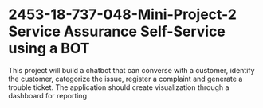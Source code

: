 # 2453-18-737-048-Mini-Project-2 Service Assurance Self-Service using a BOT
This project will build a chatbot that can converse with a customer, identify the customer, categorize the issue, register a complaint and generate a trouble ticket. The application should create visualization through a dashboard for reporting
